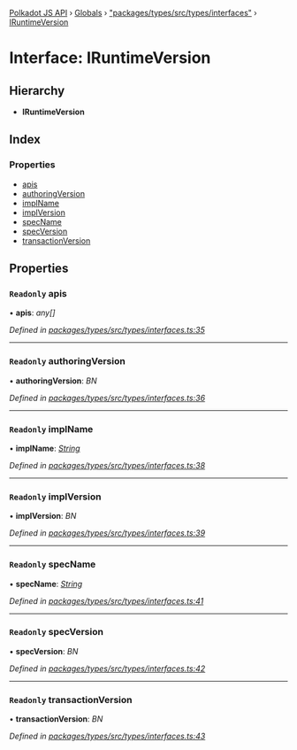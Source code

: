 [Polkadot JS API](../README.md) › [Globals](../globals.md) › ["packages/types/src/types/interfaces"](../modules/_packages_types_src_types_interfaces_.md) › [IRuntimeVersion](_packages_types_src_types_interfaces_.iruntimeversion.md)

# Interface: IRuntimeVersion

## Hierarchy

* **IRuntimeVersion**

## Index

### Properties

* [apis](_packages_types_src_types_interfaces_.iruntimeversion.md#readonly-apis)
* [authoringVersion](_packages_types_src_types_interfaces_.iruntimeversion.md#readonly-authoringversion)
* [implName](_packages_types_src_types_interfaces_.iruntimeversion.md#readonly-implname)
* [implVersion](_packages_types_src_types_interfaces_.iruntimeversion.md#readonly-implversion)
* [specName](_packages_types_src_types_interfaces_.iruntimeversion.md#readonly-specname)
* [specVersion](_packages_types_src_types_interfaces_.iruntimeversion.md#readonly-specversion)
* [transactionVersion](_packages_types_src_types_interfaces_.iruntimeversion.md#readonly-transactionversion)

## Properties

### `Readonly` apis

• **apis**: *any[]*

*Defined in [packages/types/src/types/interfaces.ts:35](https://github.com/polkadot-js/api/blob/fa935156e/packages/types/src/types/interfaces.ts#L35)*

___

### `Readonly` authoringVersion

• **authoringVersion**: *BN*

*Defined in [packages/types/src/types/interfaces.ts:36](https://github.com/polkadot-js/api/blob/fa935156e/packages/types/src/types/interfaces.ts#L36)*

___

### `Readonly` implName

• **implName**: *[String](../classes/_packages_types_src_primitive_text_.text.md#static-string)*

*Defined in [packages/types/src/types/interfaces.ts:38](https://github.com/polkadot-js/api/blob/fa935156e/packages/types/src/types/interfaces.ts#L38)*

___

### `Readonly` implVersion

• **implVersion**: *BN*

*Defined in [packages/types/src/types/interfaces.ts:39](https://github.com/polkadot-js/api/blob/fa935156e/packages/types/src/types/interfaces.ts#L39)*

___

### `Readonly` specName

• **specName**: *[String](../classes/_packages_types_src_primitive_text_.text.md#static-string)*

*Defined in [packages/types/src/types/interfaces.ts:41](https://github.com/polkadot-js/api/blob/fa935156e/packages/types/src/types/interfaces.ts#L41)*

___

### `Readonly` specVersion

• **specVersion**: *BN*

*Defined in [packages/types/src/types/interfaces.ts:42](https://github.com/polkadot-js/api/blob/fa935156e/packages/types/src/types/interfaces.ts#L42)*

___

### `Readonly` transactionVersion

• **transactionVersion**: *BN*

*Defined in [packages/types/src/types/interfaces.ts:43](https://github.com/polkadot-js/api/blob/fa935156e/packages/types/src/types/interfaces.ts#L43)*
